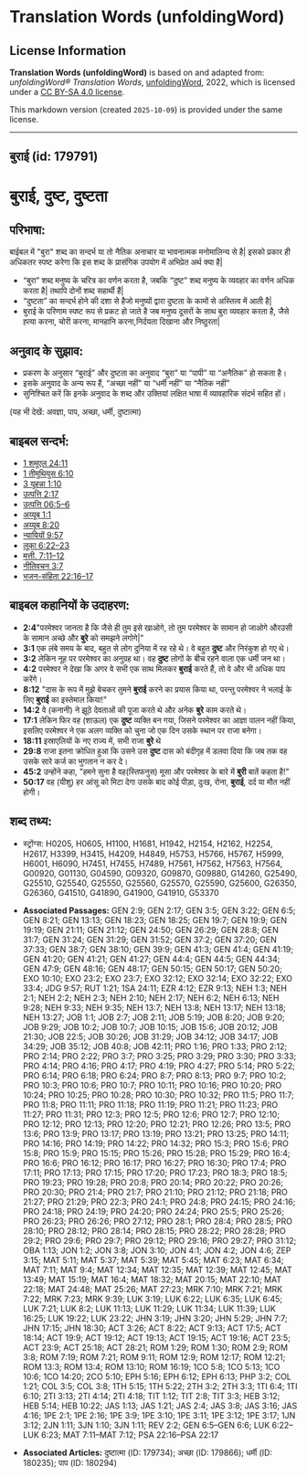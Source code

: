 # Translation Words (unfoldingWord)

## License Information

**Translation Words (unfoldingWord)** is based on and adapted from: _unfoldingWord® Translation Words_, [unfoldingWord](https://unfoldingword.org/utw), 2022, which is licensed under a [CC BY-SA 4.0 license](https://creativecommons.org/licenses/by-sa/4.0/legalcode.en).

This markdown version (created `2025-10-09`) is provided under the same license.



--------------------------------

## बुराई (id: 179791)

बुराई, दुष्ट, दुष्टता
=====================

परिभाषा:
--------

बाईबल में "बुरा" शब्द का सन्दर्भ या तो नैतिक अनाचार या भावनात्मक मनोमालिन्य से है\| इसको प्रकार ही अधिकतर स्पष्ट करेगा कि इस शब्द के प्रासंगिक उपयोग में अभिप्रेत अर्थ क्या है\|

* “बुरा” शब्द मनुष्य के चरित्र का वर्णन करता है, जबकि “दुष्ट” शब्द मनुष्य के व्यवहार का वर्णन अधिक करता है\| तथापि दोनों शब्द सहार्थी हैं\|
* “दुष्टता” का सन्दर्भ होने की दशा से हैजो मनुष्यों द्वारा दुष्टता के कामों से अस्तित्व में आती है\|
* बुराई के परिणाम स्पष्ट रूप से प्रकट हो जाते है जब मनुष्य दूसरों के साथ बुरा व्यवहार करता है, जैसे ह्त्या करना, चोरी करना, मानहानि करना,निर्दयता दिखाना और निष्ठुरता\|

अनुवाद के सुझाव:
----------------

* प्रकरण के अनुसार “बुराई” और दुष्टता का अनुवाद “बुरा” या “पापी” या “अनैतिक” हो सकता है।
* इसके अनुवाद के अन्य रूप हैं, “अच्छा नहीं” या “धर्मी नहीं” या “नैतिक नहीं”
* सुनिश्चित करें कि इनके अनुवाद के शब्द और उक्तियां लक्षित भाषा में व्यावहारिक संदर्भ सहित हों।

(यह भी देखें: अवज्ञा, पाप, अच्छा, धर्मी, दुष्टात्मा)

बाइबल सन्दर्भ:
--------------

* [1 शमूएल 24:11](https://ref.ly/1Sam0:0)
* [1 तीमुथियुस 6:10](https://ref.ly/1Tim0:0)
* [3 यूहन्ना 1:10](https://ref.ly/3John0:0)
* [उत्पत्ति 2:17](https://ref.ly/Gen2:17)
* [उत्पत्ति 06:5–6](https://ref.ly/Gen6:5-Gen6:6)
* [अय्यूब 1:1](https://ref.ly/Job1:1)
* [अय्यूब 8:20](https://ref.ly/Job8:20)
* [न्यायियों 9:57](https://ref.ly/Judg9:57)
* [लूका 6:22–23](https://ref.ly/Luke6:22-Luke6:23)
* [मत्ती. 7:11–12](https://ref.ly/Matt7:11-Matt7:12)
* [नीतिवचन 3:7](https://ref.ly/Prov3:7)
* [भजन\-संहिता 22:16–17](rc://*/tn/help/psa/022/016)

बाइबल कहानियों के उदाहरण:
-------------------------

* **2:4**"परमेश्वर जानता है कि जैसे ही तुम इसे खाओगे, तो तुम परमेश्वर के सामान हो जाओगे औरउसी के सामान अच्छे और **बुरे** को समझने लगोगे\|"
* **3:1** एक लंबे समय के बाद, बहुत से लोग दुनिया में रह रहे थे। वे बहुत **दुष्ट** और निरंकुश हो गए थे।
* **3:2** लेकिन नूह पर परमेश्वर का अनुग्रह था। वह **दुष्ट** लोगों के बीच रहने वाला एक धर्मी जन था।
* **4:2** परमेश्वर ने देखा कि अगर वे सभी एक साथ मिलकर **बुराई** करते हैं, तो वे और भी अधिक पाप करेंगे।
* **8:12** "दास के रूप में मुझे बेचकर तुमने **बुराई** करने का प्रयास किया था, परन्तु परमेश्वर ने भलाई के लिए **बुराई** का इस्तेमाल किया!"
* **14:2** वे (कनानी) ने झूठे देवताओं की पूजा करते थे और अनेक **बुरे** काम करते थे।
* **17:1** लेकिन फिर वह (शाऊल) एक **दुष्ट** व्यक्ति बन गया, जिसने परमेश्वर का आज्ञा पालन नहीं किया, इसलिए परमेश्वर ने एक अलग व्यक्ति को चुना जो एक दिन उसके स्थान पर राजा बनेगा।
* **18:11** इस्राएलियों के नए राज्य में, सभी राजा **बुरे** थे
* **29:8** राजा इतना क्रोधित हुआ कि उसने उस **दुष्ट** दास को बंदीगृह में डलवा दिया कि जब तक वह उसके सारे कर्ज का भुगतान न कर दे।
* **45:2** उन्होंने कहा, "हमने सुना है वह(स्तिफनुस) मूसा और परमेश्वर के बारे में **बुरी** बातें कहता है!"
* **50:17** वह (यीशु) हर आंसू को मिटा देगा उसके बाद कोई पीड़ा, दुःख, रोना, **बुराई**, दर्द या मौत नहीं होगी।

शब्द तथ्य:
----------

* स्ट्रोंग्स: H0205, H0605, H1100, H1681, H1942, H2154, H2162, H2254, H2617, H3399, H3415, H4209, H4849, H5753, H5766, H5767, H5999, H6001, H6090, H7451, H7455, H7489, H7561, H7562, H7563, H7564, G00920, G01130, G04590, G09320, G09870, G09880, G14260, G25490, G25510, G25540, G25550, G25560, G25570, G25590, G25600, G26350, G26360, G41510, G41890, G41900, G41910, G53370

* **Associated Passages:** GEN 2:9; GEN 2:17; GEN 3:5; GEN 3:22; GEN 6:5; GEN 8:21; GEN 13:13; GEN 18:23; GEN 18:25; GEN 19:7; GEN 19:9; GEN 19:19; GEN 21:11; GEN 21:12; GEN 24:50; GEN 26:29; GEN 28:8; GEN 31:7; GEN 31:24; GEN 31:29; GEN 31:52; GEN 37:2; GEN 37:20; GEN 37:33; GEN 38:7; GEN 38:10; GEN 39:9; GEN 41:3; GEN 41:4; GEN 41:19; GEN 41:20; GEN 41:21; GEN 41:27; GEN 44:4; GEN 44:5; GEN 44:34; GEN 47:9; GEN 48:16; GEN 48:17; GEN 50:15; GEN 50:17; GEN 50:20; EXO 10:10; EXO 23:2; EXO 23:7; EXO 32:12; EXO 32:14; EXO 32:22; EXO 33:4; JDG 9:57; RUT 1:21; 1SA 24:11; EZR 4:12; EZR 9:13; NEH 1:3; NEH 2:1; NEH 2:2; NEH 2:3; NEH 2:10; NEH 2:17; NEH 6:2; NEH 6:13; NEH 9:28; NEH 9:33; NEH 9:35; NEH 13:7; NEH 13:8; NEH 13:17; NEH 13:18; NEH 13:27; JOB 1:1; JOB 2:7; JOB 2:11; JOB 5:19; JOB 8:20; JOB 9:20; JOB 9:29; JOB 10:2; JOB 10:7; JOB 10:15; JOB 15:6; JOB 20:12; JOB 21:30; JOB 22:5; JOB 30:26; JOB 31:29; JOB 34:12; JOB 34:17; JOB 34:29; JOB 35:12; JOB 40:8; JOB 42:11; PRO 1:16; PRO 1:33; PRO 2:12; PRO 2:14; PRO 2:22; PRO 3:7; PRO 3:25; PRO 3:29; PRO 3:30; PRO 3:33; PRO 4:14; PRO 4:16; PRO 4:17; PRO 4:19; PRO 4:27; PRO 5:14; PRO 5:22; PRO 6:14; PRO 6:18; PRO 6:24; PRO 8:7; PRO 8:13; PRO 9:7; PRO 10:2; PRO 10:3; PRO 10:6; PRO 10:7; PRO 10:11; PRO 10:16; PRO 10:20; PRO 10:24; PRO 10:25; PRO 10:28; PRO 10:30; PRO 10:32; PRO 11:5; PRO 11:7; PRO 11:8; PRO 11:11; PRO 11:18; PRO 11:19; PRO 11:21; PRO 11:23; PRO 11:27; PRO 11:31; PRO 12:3; PRO 12:5; PRO 12:6; PRO 12:7; PRO 12:10; PRO 12:12; PRO 12:13; PRO 12:20; PRO 12:21; PRO 12:26; PRO 13:5; PRO 13:6; PRO 13:9; PRO 13:17; PRO 13:19; PRO 13:21; PRO 13:25; PRO 14:11; PRO 14:16; PRO 14:19; PRO 14:22; PRO 14:32; PRO 15:3; PRO 15:6; PRO 15:8; PRO 15:9; PRO 15:15; PRO 15:26; PRO 15:28; PRO 15:29; PRO 16:4; PRO 16:6; PRO 16:12; PRO 16:17; PRO 16:27; PRO 16:30; PRO 17:4; PRO 17:11; PRO 17:13; PRO 17:15; PRO 17:20; PRO 17:23; PRO 18:3; PRO 18:5; PRO 19:23; PRO 19:28; PRO 20:8; PRO 20:14; PRO 20:22; PRO 20:26; PRO 20:30; PRO 21:4; PRO 21:7; PRO 21:10; PRO 21:12; PRO 21:18; PRO 21:27; PRO 21:29; PRO 22:3; PRO 24:1; PRO 24:8; PRO 24:15; PRO 24:16; PRO 24:18; PRO 24:19; PRO 24:20; PRO 24:24; PRO 25:5; PRO 25:26; PRO 26:23; PRO 26:26; PRO 27:12; PRO 28:1; PRO 28:4; PRO 28:5; PRO 28:10; PRO 28:12; PRO 28:14; PRO 28:15; PRO 28:22; PRO 28:28; PRO 29:2; PRO 29:6; PRO 29:7; PRO 29:12; PRO 29:16; PRO 29:27; PRO 31:12; OBA 1:13; JON 1:2; JON 3:8; JON 3:10; JON 4:1; JON 4:2; JON 4:6; ZEP 3:15; MAT 5:11; MAT 5:37; MAT 5:39; MAT 5:45; MAT 6:23; MAT 6:34; MAT 7:11; MAT 9:4; MAT 12:34; MAT 12:35; MAT 12:39; MAT 12:45; MAT 13:49; MAT 15:19; MAT 16:4; MAT 18:32; MAT 20:15; MAT 22:10; MAT 22:18; MAT 24:48; MAT 25:26; MAT 27:23; MRK 7:10; MRK 7:21; MRK 7:22; MRK 7:23; MRK 9:39; LUK 3:19; LUK 6:22; LUK 6:35; LUK 6:45; LUK 7:21; LUK 8:2; LUK 11:13; LUK 11:29; LUK 11:34; LUK 11:39; LUK 16:25; LUK 19:22; LUK 23:22; JHN 3:19; JHN 3:20; JHN 5:29; JHN 7:7; JHN 17:15; JHN 18:30; ACT 3:26; ACT 8:22; ACT 9:13; ACT 17:5; ACT 18:14; ACT 19:9; ACT 19:12; ACT 19:13; ACT 19:15; ACT 19:16; ACT 23:5; ACT 23:9; ACT 25:18; ACT 28:21; ROM 1:29; ROM 1:30; ROM 2:9; ROM 3:8; ROM 7:19; ROM 7:21; ROM 9:11; ROM 12:9; ROM 12:17; ROM 12:21; ROM 13:3; ROM 13:4; ROM 13:10; ROM 16:19; 1CO 5:8; 1CO 5:13; 1CO 10:6; 1CO 14:20; 2CO 5:10; EPH 5:16; EPH 6:12; EPH 6:13; PHP 3:2; COL 1:21; COL 3:5; COL 3:8; 1TH 5:15; 1TH 5:22; 2TH 3:2; 2TH 3:3; 1TI 6:4; 1TI 6:10; 2TI 3:13; 2TI 4:14; 2TI 4:18; TIT 1:12; TIT 2:8; TIT 3:3; HEB 3:12; HEB 5:14; HEB 10:22; JAS 1:13; JAS 1:21; JAS 2:4; JAS 3:8; JAS 3:16; JAS 4:16; 1PE 2:1; 1PE 2:16; 1PE 3:9; 1PE 3:10; 1PE 3:11; 1PE 3:12; 1PE 3:17; 1JN 3:12; 2JN 1:11; 3JN 1:10; 3JN 1:11; REV 2:2; GEN 6:5–GEN 6:6; LUK 6:22–LUK 6:23; MAT 7:11–MAT 7:12; PSA 22:16–PSA 22:17
* **Associated Articles:** दुष्टात्मा (ID: 179734); अच्छा (ID: 179866); धर्मी (ID: 180235); पाप (ID: 180294)

